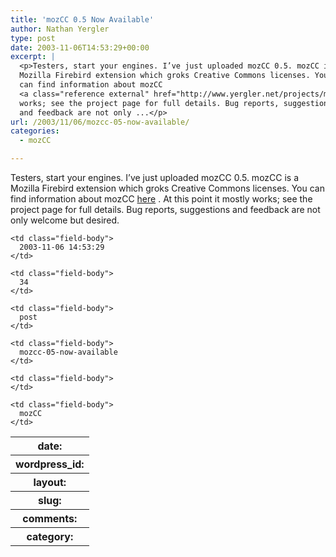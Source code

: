 ```yaml
---
title: 'mozCC 0.5 Now Available'
author: Nathan Yergler
type: post
date: 2003-11-06T14:53:29+00:00
excerpt: |
  <p>Testers, start your engines. I’ve just uploaded mozCC 0.5. mozCC is a
  Mozilla Firebird extension which groks Creative Commons licenses. You
  can find information about mozCC
  <a class="reference external" href="http://www.yergler.net/projects/mozcc">here</a>. At this point it mostly
  works; see the project page for full details. Bug reports, suggestions
  and feedback are not only ...</p>
url: /2003/11/06/mozcc-05-now-available/
categories:
  - mozCC

---
```

Testers, start your engines. I’ve just uploaded mozCC 0.5. mozCC is a Mozilla Firebird extension which groks Creative Commons licenses. You can find information about mozCC [here][1] . At this point it mostly works; see the project page for full details. Bug reports, suggestions and feedback are not only welcome but desired.

<table class="docutils field-list" frame="void" rules="none">
  <col class="field-name" /> <col class="field-body" /> <tr class="field">
    <th class="field-name">
      date:
    </th>

    <td class="field-body">
      2003-11-06 14:53:29
    </td>
  </tr>

  <tr class="field">
    <th class="field-name">
      wordpress_id:
    </th>

    <td class="field-body">
      34
    </td>
  </tr>

  <tr class="field">
    <th class="field-name">
      layout:
    </th>

    <td class="field-body">
      post
    </td>
  </tr>

  <tr class="field">
    <th class="field-name">
      slug:
    </th>

    <td class="field-body">
      mozcc-05-now-available
    </td>
  </tr>

  <tr class="field">
    <th class="field-name">
      comments:
    </th>

    <td class="field-body">
    </td>
  </tr>

  <tr class="field">
    <th class="field-name">
      category:
    </th>

    <td class="field-body">
      mozCC
    </td>
  </tr>
</table>

 [1]: http://www.yergler.net/projects/mozcc